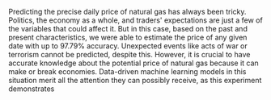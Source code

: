 Predicting the precise daily price of natural gas has always been tricky. Politics, the
economy as a whole, and traders' expectations are just a few of the variables that could
affect it. But in this case, based on the past and present characteristics, we were able to
estimate the price of any given date with up to 97.79% accuracy. Unexpected events like
acts of war or terrorism cannot be predicted, despite this. However, it is crucial to have
accurate knowledge about the potential price of natural gas because it can make or break
economies. Data-driven machine learning models in this situation merit all the attention
they can possibly receive, as this experiment demonstrates

